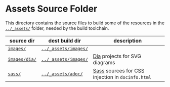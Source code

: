 # Assets Source Folder

This directory contains the source files to build some of the resources in the [`../_assets/`][_assets/] folder, needed by the build toolchain.

|       source dir      |          dest build dir          |                    description                     |
|-----------------------|----------------------------------|----------------------------------------------------|
| [`images/`][images/]  | [`../_assets/images/`][dest imgs] |                                                    |
| [`images/dia/`][dia/] | [`../_assets/images/`][dest imgs] | [Dia] projects for SVG diagrams                    |
| [`sass/`][sass/]      | [`../_assets/adoc/`][adoc/]       | [Sass] sources for CSS injection in `docinfo.html` |

<!-----------------------------------------------------------------------------
                               REFERENCE LINKS
------------------------------------------------------------------------------>

<!-- source directories -->

[images/]: ./images/ "Navigate to folder"
[dia/]: ./images/dia/ "Navigate to folder"
[sass/]: ./sass/ "Navigate to folder"

<!-- destinatrion build directories -->

[_assets/]: ../_assets/ "Navigate to '_assets/' folder"
[dest imgs]: ../_assets/images/ "Navigate to images assets build folder"
[adoc/]:  ../_assets/adoc/ "Navigate to AsciiDoctor assets build folder"

<!-- 3rd Party Tools -->

[Dia]: http://dia-installer.de "Visit Dia (Diagrams Editor) website"
[Sass]: https://sass-lang.com "Visit Sass website"

<!-- EOF -->
